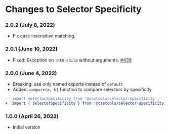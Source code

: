 # Changes to Selector Specificity

### 2.0.2 (July 8, 2022)

- Fix case insensitive matching.

### 2.0.1 (June 10, 2022)

- Fixed: Exception on `:nth-child` without arguments. [#439](https://github.com/csstools/postcss-plugins/issues/439)

### 2.0.0 (June 4, 2022)

- Breaking: use only named exports instead of `default`
- Added: `compare(a, b)` function to compare selectors by specificity

```diff
- `import selectorSpecificity from '@csstools/selector-specificity';`
+ `import { selectorSpecificity } from '@csstools/selector-specificity';`
```

### 1.0.0 (April 26, 2022)

- Initial version
